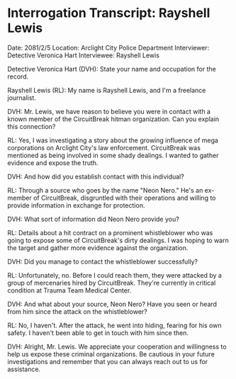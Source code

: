 Interrogation Transcript: Rayshell Lewis
=============================

Date: 2081/2/5
Location: Arclight City Police Department
Interviewer: Detective Veronica Hart
Interviewee: Rayshell Lewis

Detective Veronica Hart (DVH): State your name and occupation for the record.

Rayshell Lewis (RL): My name is Rayshell Lewis, and I'm a freelance journalist.

DVH: Mr. Lewis, we have reason to believe you were in contact with a known member of the CircuitBreak hitman organization. Can you explain this connection?

RL: Yes, I was investigating a story about the growing influence of mega corporations on Arclight City's law enforcement. CircuitBreak was mentioned as being involved in some shady dealings. I wanted to gather evidence and expose the truth.

DVH: And how did you establish contact with this individual?

RL: Through a source who goes by the name "Neon Nero." He's an ex-member of CircuitBreak, disgruntled with their operations and willing to provide information in exchange for protection.

DVH: What sort of information did Neon Nero provide you?

RL: Details about a hit contract on a prominent whistleblower who was going to expose some of CircuitBreak's dirty dealings. I was hoping to warn the target and gather more evidence against the organization.

DVH: Did you manage to contact the whistleblower successfully?

RL: Unfortunately, no. Before I could reach them, they were attacked by a group of mercenaries hired by CircuitBreak. They're currently in critical condition at Trauma Team Medical Center.

DVH: And what about your source, Neon Nero? Have you seen or heard from him since the attack on the whistleblower?

RL: No, I haven't. After the attack, he went into hiding, fearing for his own safety. I haven't been able to get in touch with him since then.

DVH: Alright, Mr. Lewis. We appreciate your cooperation and willingness to help us expose these criminal organizations. Be cautious in your future investigations and remember that you can always reach out to us for assistance.